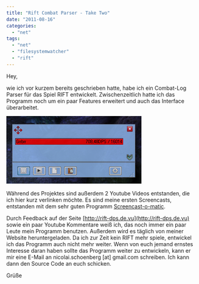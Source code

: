```yaml
---
title: "Rift Combat Parser - Take Two"
date: "2011-08-16"
categories: 
  - "net"
tags: 
  - "net"
  - "filesystemwatcher"
  - "rift"
---
```


Hey,

wie ich vor kurzem bereits geschrieben hatte, habe ich ein Combat-Log Parser für das Spiel RIFT entwickelt. Zwischenzeitlich hatte ich das Programm noch um ein paar Features erweitert und auch das Interface überarbeitet.

![](images/newgui.png "newgui")

Während des Projektes sind außerdem 2 Youtube Videos entstanden, die ich hier kurz verlinken möchte. Es sind meine ersten Screencasts, entstanden mit dem sehr guten Programm [Screencast-o-matic](http://screencast-o-matic.com/).

Durch Feedback auf der Seite [http://rift-dps.de.vu](http://rift-dps.de.vu) sowie ein paar Youtube Kommentare weiß ich, das noch immer ein paar Leute mein Programm benutzen. Außerdem wird es täglich von meiner Website heruntergeladen. Da ich zur Zeit kein RIFT mehr spiele, entwickel ich das Programm auch nicht mehr weiter. Wenn von euch jemand ernstes Interesse daran haben sollte das Programm weiter zu entwickeln, kann er mir eine E-Mail an nicolai.schoenberg \[at\] gmail.com schreiben. Ich kann dann den Source Code an euch schicken.

Grüße
